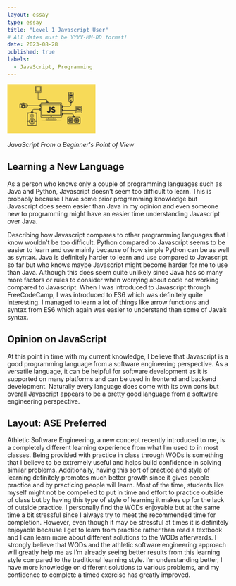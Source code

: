 ```yaml
---
layout: essay
type: essay
title: "Level 1 Javascript User"
# All dates must be YYYY-MM-DD format!
date: 2023-08-28
published: true
labels:
  - JavaScript, Programming
---
```


<img width="200px" class="rounded float-start pe-4" src="img/learning-js/js_pic.jpg"> 

*JavaScript From a Beginner's Point of View*

## Learning a New Language

As a person who knows only a couple of programming languages such as Java and Python, Javascript doesn’t seem too difficult to learn. This is probably because I have some prior programming knowledge but Javascript does seem easier than Java in my opinion and even someone new to programming might have an easier time understanding Javascript over Java. 

Describing how Javascript compares to other programming languages that I know wouldn’t be too difficult. Python compared to Javascript seems to be easier to learn and use mainly because of how simple Python can be as well as syntax. Java is definitely harder to learn and use compared to Javascript so far but who knows maybe Javascript might become harder for me to use than Java. Although this does seem quite unlikely since Java has so many more factors or rules to consider when worrying about code not working compared to Javascript. When I was introduced to Javascript through FreeCodeCamp, I was introduced to ES6 which was definitely quite interesting. I managed to learn a lot of things like arrow functions and syntax from ES6 which again was easier to understand than some of Java’s syntax.

## Opinion on JavaScript

At this point in time with my current knowledge, I believe that Javascript is a good programming language from a software engineering perspective. As a versatile language, it can be helpful for software development as it is supported on many platforms and can be used in frontend and backend development. Naturally every language does come with its own cons but overall Javascript appears to be a pretty good language from a software engineering perspective. 

## Layout: ASE Preferred

Athletic Software Engineering, a new concept recently introduced to me, is a completely different learning experience from what I’m used to in most classes. Being provided with practice in class through WODs is something that I believe to be extremely useful and helps build confidence in solving similar problems. Additionally, having this sort of practice and style of learning definitely promotes much better growth since it gives people practice and by practicing people will learn. Most of the time, students like myself might not be compelled to put in time and effort to practice outside of class but by having this type of style of learning it makes up for the lack of outside practice. I personally find the WODs enjoyable but at the same time a bit stressful since I always try to meet the recommended time for completion. However, even though it may be stressful at times it is definitely enjoyable because I get to learn from practice rather than read a textbook and I can learn more about different solutions to the WODs afterwards. I strongly believe that WODs and the athletic software engineering approach will greatly help me as I’m already seeing better results from this learning style compared to the traditional learning style. I’m understanding better, I have more knowledge on different solutions to various problems, and my confidence to complete a timed exercise has greatly improved. 